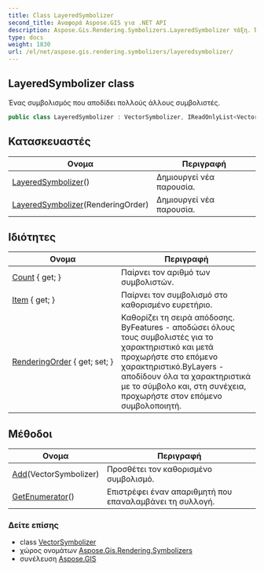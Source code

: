 ```yaml
---
title: Class LayeredSymbolizer
second_title: Αναφορά Aspose.GIS για .NET API
description: Aspose.Gis.Rendering.Symbolizers.LayeredSymbolizer τάξη. Ένας συμβολισμός που αποδίδει πολλούς άλλους συμβολιστές.
type: docs
weight: 1830
url: /el/net/aspose.gis.rendering.symbolizers/layeredsymbolizer/
---
```

## LayeredSymbolizer class

Ένας συμβολισμός που αποδίδει πολλούς άλλους συμβολιστές.

```csharp
public class LayeredSymbolizer : VectorSymbolizer, IReadOnlyList<VectorSymbolizer>
```

## Κατασκευαστές

| Ονομα | Περιγραφή |
| --- | --- |
| [LayeredSymbolizer](layeredsymbolizer/#constructor)() | Δημιουργεί νέα παρουσία. |
| [LayeredSymbolizer](layeredsymbolizer/#constructor_1)(RenderingOrder) | Δημιουργεί νέα παρουσία. |

## Ιδιότητες

| Ονομα | Περιγραφή |
| --- | --- |
| [Count](../../aspose.gis.rendering.symbolizers/layeredsymbolizer/count/) { get; } | Παίρνει τον αριθμό των συμβολιστών. |
| [Item](../../aspose.gis.rendering.symbolizers/layeredsymbolizer/item/) { get; } | Παίρνει τον συμβολισμό στο καθορισμένο ευρετήριο. |
| [RenderingOrder](../../aspose.gis.rendering.symbolizers/layeredsymbolizer/renderingorder/) { get; set; } | Καθορίζει τη σειρά απόδοσης. ByFeatures - αποδώσει όλους τους συμβολιστές για το χαρακτηριστικό και μετά προχωρήστε στο επόμενο χαρακτηριστικό.ByLayers - αποδίδουν όλα τα χαρακτηριστικά με το σύμβολο και, στη συνέχεια, προχωρήστε στον επόμενο συμβολοποιητή. |

## Μέθοδοι

| Ονομα | Περιγραφή |
| --- | --- |
| [Add](../../aspose.gis.rendering.symbolizers/layeredsymbolizer/add/)(VectorSymbolizer) | Προσθέτει τον καθορισμένο συμβολισμό. |
| [GetEnumerator](../../aspose.gis.rendering.symbolizers/layeredsymbolizer/getenumerator/)() | Επιστρέφει έναν απαριθμητή που επαναλαμβάνει τη συλλογή. |

### Δείτε επίσης

* class [VectorSymbolizer](../vectorsymbolizer/)
* χώρος ονομάτων [Aspose.Gis.Rendering.Symbolizers](../../aspose.gis.rendering.symbolizers/)
* συνέλευση [Aspose.GIS](../../)


